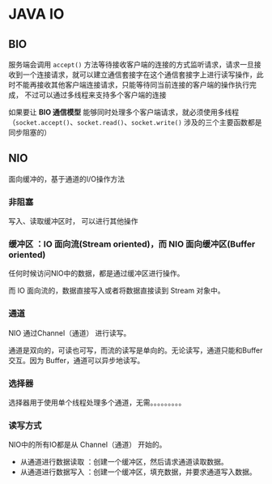 # JAVA IO

## BIO

服务端会调用 `accept()` 方法等待接收客户端的连接的方式监听请求，请求一旦接收到一个连接请求，就可以建立通信套接字在这个通信套接字上进行读写操作，此时不能再接收其他客户端连接请求，只能等待同当前连接的客户端的操作执行完成， 不过可以通过多线程来支持多个客户端的连接

如果要让 **BIO 通信模型** 能够同时处理多个客户端请求，就必须使用多线程（`socket.accept()`、`socket.read()`、`socket.write()` 涉及的三个主要函数都是同步阻塞的）



## NIO

面向缓冲的，基于通道的I/O操作方法

### 非阻塞

写入、读取缓冲区时， 可以进行其他操作

### 缓冲区 ：IO 面向流(Stream oriented)，而 NIO 面向缓冲区(Buffer oriented)

任何时候访问NIO中的数据，都是通过缓冲区进行操作。

而 IO 面向流的，数据直接写入或者将数据直接读到 Stream 对象中。

### 通道

NIO 通过Channel（通道） 进行读写。

通道是双向的，可读也可写，而流的读写是单向的。无论读写，通道只能和Buffer交互。因为 Buffer，通道可以异步地读写。

### 选择器

选择器用于使用单个线程处理多个通道，无需。。。。。。。。。



### 读写方式

NIO中的所有IO都是从 Channel（通道） 开始的。

- 从通道进行数据读取 ：创建一个缓冲区，然后请求通道读取数据。
- 从通道进行数据写入 ：创建一个缓冲区，填充数据，并要求通道写入数据。
